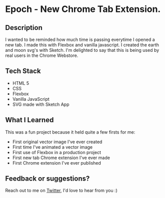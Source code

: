 # Epoch - New Chrome Tab Extension.

## Description

I wanted to be reminded how much time is passing everytime I opened a new tab. I made this with Flexbox and vanilla javascript. I created the earth and moon svg's with Sketch. I'm delighted to say that this is being used by real users in the Chrome Webstore.

## Tech Stack

- HTML 5
- CSS
- Flexbox
- Vanilla JavaScript
- SVG made with Sketch App

## What I Learned

This was a fun project because it held quite a few firsts for me:

- First original vector image I've ever created
- First time I've animated a vector image
- First use of Flexbox in a production project
- First new tab Chrome extension I've ever made
- First Chrome extension I've ever published

## Feedback or suggestions?

Reach out to me on [Twitter](https://twitter.com/megabitlabs), I'd love to hear from you :)
